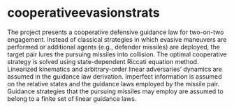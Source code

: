 # cooperativeevasionstrats
The project presents a cooperative defensive guidance law for two-on-two engagement. Instead of classical strategies
in which evasive maneuvers are performed or additional agents (e.g., defender missiles) are deployed, the target pair
lures the pursuing missiles into collision. The optimal cooperative strategy is solved using state-dependent Riccati
equation method. Linearized kinematics and arbitrary-order linear adversaries’ dynamics are assumed in the
guidance law derivation. Imperfect information is assumed on the relative states and the guidance laws employed by
the missile pair. Guidance strategies that the pursuing missiles may employ are assumed to belong to a finite set of
linear guidance laws.
